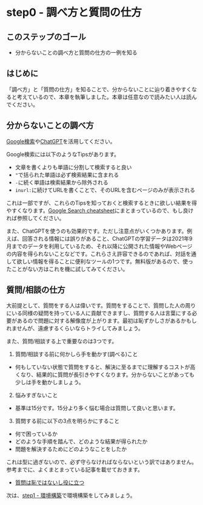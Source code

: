 # step0 - 調べ方と質問の仕方
## このステップのゴール
- 分からないことの調べ方と質問の仕方の一例を知る

## はじめに
「調べ方」と「質問の仕方」を知ることで、分からないことに辿り着きやすくなると考えているので、本章を執筆しました。本章は任意なので読みたい人は読んでください。

## 分からないことの調べ方
[Google検索](https://www.google.com)や[ChatGPT](https://chat.openai.com/)を活用してください。

Google検索には以下のようなTipsがあります。

- 文章を書くよりも単語に分割して検索すると良い
- `"`で括られた単語は必ず検索結果に含まれる
- `-`に続く単語は検索結果から除外される
- `inurl:`に続けてURLを書くことで、そのURLを含むページのみが表示される

これは一部ですが、これらのTipsを知っておくと検索するときに欲しい結果を得やすくなります。[Google Search cheatsheet](https://quickref.me/google-search.html)にまとまっているので、もし良ければ参照してください。

また、ChatGPTを使うのも効果的です。ただし注意点がいくつかあります。例えば、回答される情報には誤りがあること、ChatGPTの学習データは2021年9月までのデータを利用しているため、それ以降に公開された情報やWebページの内容を得られないことなどです。これらさえ許容できるのであれば、対話を通して欲しい情報を得ることに便利なツールの1つです。無料版があるので、使ったことがない方はこれを機に試してみてください。

## 質問/相談の仕方
大前提として、質問をする人は偉いです。質問をすることで、質問した人の周りにいる同様の疑問を持っている人に貢献できますし、質問する人は言葉にする必要があるので問題に対する解像度が上がります。最初は恥ずかしさがあるかもしれませんが、遠慮するくらいならトライしてみましょう。

また、質問/相談する上で重要なのは3つです。 

1. 質問/相談する前に何かしら手を動かす(調べる)こと
- 何もしていない状態で質問をすると、解決に至るまでに理解するコストが高くなり、結果的に質問が長引きやすくなります。分からないことがあっても少しは手を動かしましょう。  
2. 悩みすぎないこと
- 基準は15分です。15分より多く悩む場合は質問して良いと思います。
3. 質問する前に以下の3点を明らかにすること
  - 何で困っているか
  - どのような手順を踏んで、どのような結果が得られたか
  - 問題を解決するためにどのようなことをしたか

これは型に過ぎないので、必ず守らなければならないという訳ではありません。参考までに、よくまとまっている記事を載せておきます。

- [質問は恥ではないし役に立つ](https://qiita.com/seki_uk/items/4001423b3cd3db0dada7)

次は、[step1 - 環境構築](../step1/)で環境構築をしてみましょう。

